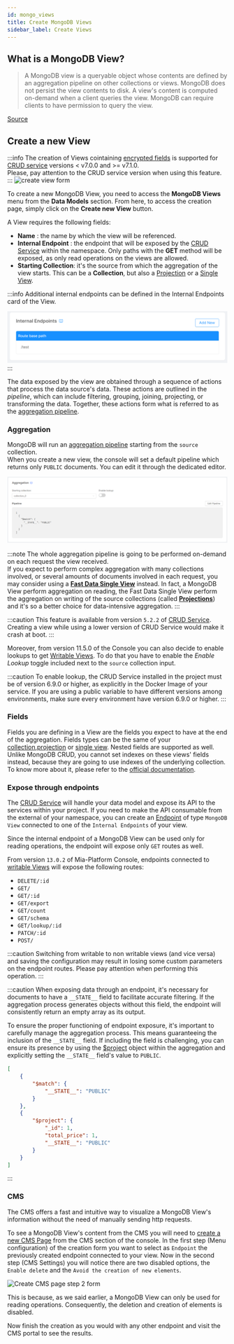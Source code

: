 ```yaml
---
id: mongo_views
title: Create MongoDB Views
sidebar_label: Create Views
---
```

## What is a MongoDB View?

> A MongoDB view is a queryable object whose contents are defined by an aggregation pipeline on other collections or views. MongoDB does not persist the view contents to disk. A view's content is computed on-demand when a client queries the view. MongoDB can require clients to have permission to query the view.   

[Source](https://www.mongodb.com/docs/manual/core/views/#views)

## Create a new View

:::info
The creation of Views cointaining [encrypted fields](/runtime_suite/crud-service/30_encryption_configuration.md) is supported for [CRUD service](/runtime_suite/crud-service/10_overview_and_usage.md) versions < v7.0.0 and >= v7.1.0.  
Please, pay attention to the CRUD service version when using this feature.
:::
![create view form](img/create_mongodb_view.png)

To create a new MongoDB View, you need to access the **MongoDB Views** menu from the **Data Models** section. From here, to access the creation page, simply click on the **Create new View** button.

A View requires the following fields:

- **Name** : the name by which the view will be referenced.
- **Internal Endpoint** : the endpoint that will be exposed by the [CRUD Service](/runtime_suite/crud-service/10_overview_and_usage.md) within the namespace. Only paths with the **GET** method will be exposed, as only read operations on the views are allowed.
- **Starting Collection**: it's the source from which the aggregation of the view starts. This can be a **Collection**, but also a [Projection](/fast_data/configuration/projections.md) or a [Single View](/fast_data/configuration/single_views.md).

:::info
Additional internal endpoints can be defined in the Internal Endpoints card of the View.

![Internal endpoint view](img/internal_endpoint_view.png)
:::


The data exposed by the view are obtained through a sequence of actions that process the data source's data. These actions are outlined in the *pipeline*, which can include filtering, grouping, joining, projecting, or transforming the data. Together, these actions form what is referred to as the [aggregation pipeline](https://www.mongodb.com/docs/manual/core/aggregation-pipeline/).

### Aggregation

MongoDB will run an [aggregation pipeline](https://www.mongodb.com/docs/manual/core/aggregation-pipeline/) starting from the `source` collection.    
When you create a new view, the console will set a default pipeline which returns only `PUBLIC` documents. You can edit it through the dedicated editor.   

![Pipeline view](img/pipeline_card_view.png)

:::note
The whole aggregation pipeline is going to be performed on-demand on each request the view received.   
If you expect to perform complex aggregation with many collections involved, or several amounts of documents involved in each request, you may consider using a [**Fast Data Single View**](/fast_data/concepts/the_basics.md#single-view-sv) instead. In fact, a MongoDB View perform aggregation on reading, the Fast Data Single View perform the aggregation on writing of the source collections (called [**Projections**](/fast_data/concepts/the_basics.md#projection)) and it's so a better choice for data-intensive aggregation.
:::

:::caution
This feature is available from version `5.2.2` of [CRUD Service](/runtime_suite/crud-service/10_overview_and_usage.md). Creating a view while using a lower version of CRUD Service would make it crash at boot.
:::

Moreover, from version 11.5.0 of the Console you can also decide to enable lookups to get [Writable Views](/runtime_suite/crud-service/50_writable_views.md). To do that you have to enable the _Enable Lookup_ toggle included next to the `source` collection input.

:::caution
To enable lookup, the CRUD Service installed in the project must be of version 6.9.0 or higher, as explicitly in the Docker Image of your service. If you are using a public variable to have different versions among environments, make sure every environment have version 6.9.0 or higher.
:::

### Fields

Fields you are defining in a View are the fields you expect to have at the end of the aggregation. 
Fields types can be the same of your [collection](/development_suite/api-console/api-design/crud_advanced.md#fields),[projection](/fast_data/configuration/projections.md#projection-fields) or [single view](/fast_data/configuration/single_views.md#single-view-data-model). Nested fields are supported as well. 
Unlike MongoDB CRUD, you cannot set indexes on these views' fields instead, because they are going to use indexes of the underlying collection. To know more about it, please refer to the [official documentation](https://www.mongodb.com/docs/manual/core/views/#index-use-and-sort-operations).

### Expose through endpoints

The [CRUD Service](/runtime_suite/crud-service/10_overview_and_usage.md) will handle your data model and expose its API to the services within your project. If you need to make the API consumable from the external of your namespace, you can create an [Endpoint](/development_suite/api-console/api-design/endpoints.md) of type `MongoDB View` connected to one of the `Internal Endpoints` of your view. 

Since the internal endpoint of a MongoDB View can be used only for reading operations, the endpoint will expose only `GET` routes as well.

From version `13.0.2` of Mia-Platform Console, endpoints connected to [writable Views](/runtime_suite/crud-service/50_writable_views.md) will expose the following routes:
- `DELETE/:id`
- `GET/`
- `GET/:id`
- `GET/export`
- `GET/count`
- `GET/schema`
- `GET/lookup/:id`
- `PATCH/:id`
- `POST/`

:::caution
Switching from writable to non writable views (and vice versa) and saving the configuration may result in losing some custom parameters on the endpoint routes. Please pay attention when performing this operation.
:::

:::caution
When exposing data through an endpoint, it's necessary for documents to have a `__STATE__` field to facilitate accurate filtering. If the aggregation process generates objects without this field, the endpoint will consistently return an empty array as its output.

To ensure the proper functioning of endpoint exposure, it's important to carefully manage the aggregation process. This means guaranteeing the inclusion of the  `__STATE__` field. If including the field is challenging, you can ensure its presence by using the [$project](https://www.mongodb.com/docs/manual/reference/operator/aggregation/project/) object within the aggregation and explicitly setting the `__STATE__` field's value to `PUBLIC`.

```json
[
    {
        "$match": {
            "__STATE__": "PUBLIC"
        }
    },
    {
        "$project": {
            "_id": 1,
            "total_price": 1,
            "__STATE__": "PUBLIC"
        }
    }
]
```
:::

### CMS

The CMS offers a fast and intuitive way to visualize a MongoDB View's information without the need of manually sending http requests.

To see a MongoDB View's content from the CMS you will need to [create a new CMS Page](/microfrontend-composer/previous-tools/cms/config_cms.md#how-to-create-a-page) from the CMS section of the console. In the first step (Menu configuration) of the creation form you want to select as `Endpoint` the previously created endpoint connected to your view. Now in the second step (CMS Settings) you will notice there are two disabled options, the `Enable delete` and the `Avoid the creation of new elements`.

![Create CMS page step 2 form](img/cms-mongo-view-second-step-screenshot.png)

This is because, as we said earlier, a MongoDB View can only be used for reading operations. Consequently, the deletion and creation of elements is disabled.

Now finish the creation as you would with any other endpoint and visit the CMS portal to see the results.
